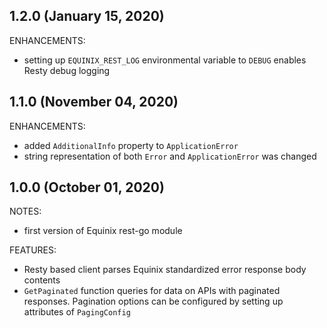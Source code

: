 ## 1.2.0 (January 15, 2020)

ENHANCEMENTS:

* setting up `EQUINIX_REST_LOG` environmental variable to `DEBUG` enables Resty debug logging

## 1.1.0 (November 04, 2020)

ENHANCEMENTS:

* added `AdditionalInfo` property to `ApplicationError`
* string representation of both `Error` and `ApplicationError` was changed

## 1.0.0 (October 01, 2020)

NOTES:

* first version of Equinix rest-go module

FEATURES:

* Resty based client parses Equinix standardized error response body contents
* `GetPaginated` function queries for data on APIs with paginated responses. Pagination
 options can be configured by setting up attributes of `PagingConfig`